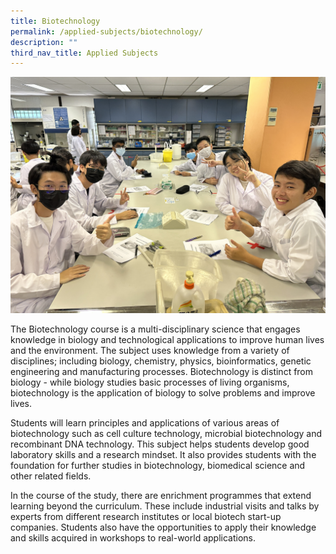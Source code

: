 ```yaml
---
title: Biotechnology
permalink: /applied-subjects/biotechnology/
description: ""
third_nav_title: Applied Subjects
---
```

![](/images/Curriculum/IP%20-%20BT%20Cover.jpeg)

The Biotechnology course is a multi-disciplinary science that engages knowledge in biology and technological applications to improve human lives and the environment.
The subject uses knowledge from a variety of disciplines; including biology, chemistry, physics, bioinformatics, genetic engineering and manufacturing processes. Biotechnology is distinct from biology - while biology studies basic processes of living organisms, biotechnology is the application of biology to solve problems and improve lives.

Students will learn principles and applications of various areas of biotechnology such as cell culture technology, microbial biotechnology and recombinant DNA technology. This subject helps students develop good laboratory skills and a research mindset. It also provides students with the foundation for further studies in biotechnology, biomedical science and other related fields.

In the course of the study, there are enrichment programmes that extend learning beyond the curriculum. These include industrial visits and talks by experts from different research institutes or local biotech start-up companies. Students also have the opportunities to apply their knowledge and skills acquired in workshops to real-world applications.